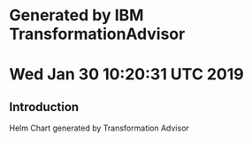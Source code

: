 # Generated by IBM TransformationAdvisor
# Wed Jan 30 10:20:31 UTC 2019
## Introduction

Helm Chart generated by Transformation Advisor
